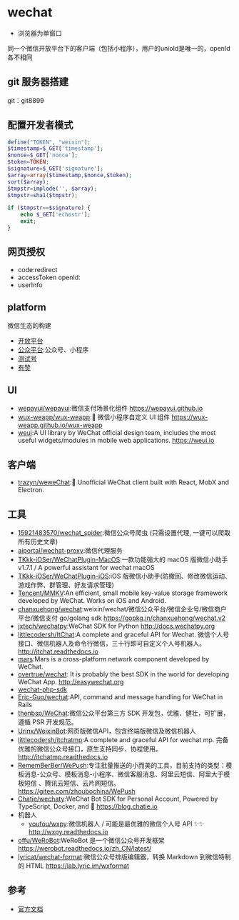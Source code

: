 # wechat

* 浏览器为单窗口

同一个微信开放平台下的客户端（包括小程序），用户的unioId是唯一的，openId各不相同

## git 服务器搭建

git：git8899

## 配置开发者模式

```php
define("TOKEN", "weixin");
$timestamp=$_GET['timestamp'];
$nonce=$_GET['nonce'];
$token=TOKEN;
$signature=$_GET['signature'];
$array=array($timestamp,$nonce,$token);
sort($array);
$tmpstr=implode('', $array);
$tmpstr=sha1($tmpstr);

if ($tmpstr==$signature) {
    echo $_GET['echostr'];
    exit;
}
```

## 网页授权

* code:redirect
* accessToken openId:
* userInfo

## platform

微信生态的构建

* [开放平台](https://open.weixin.qq.com/)
* [公众平台](https://mp.weixin.qq.com/):公众号、小程序
* [测试号](https://mp.weixin.qq.com/debug/cgi-bin/sandbox?t=sandbox/login)
* [有赞](https://www.youzan.com/)

## UI

* [wepayui/wepayui](https://github.com/wepayui/wepayui):微信支付场景化组件 https://wepayui.github.io
* [wux-weapp/wux-weapp](https://github.com/wux-weapp/wux-weapp):🐶 微信小程序自定义 UI 组件 https://wux-weapp.github.io/wux-weapp
* [weui](https://github.com/Tencent/weui):A UI library by WeChat official design team, includes the most useful widgets/modules in mobile web applications. https://weui.io

## 客户端

* [trazyn/weweChat](https://github.com/trazyn/weweChat):💬 Unofficial WeChat client built with React, MobX and Electron.

## 工具

* [15921483570/wechat_spider](https://github.com/15921483570/wechat_spider):微信公众号爬虫 (只需设置代理, 一键可以爬取所有历史文章)
* [aiportal/wechat-proxy](https://github.com/aiportal/wechat-proxy):微信代理服务
* [TKkk-iOSer/WeChatPlugin-MacOS](https://github.com/TKkk-iOSer/WeChatPlugin-MacOS):一款功能强大的 macOS 版微信小助手 v1.7.1 / A powerful assistant for wechat macOS
* [TKkk-iOSer/WeChatPlugin-iOS](https://github.com/TKkk-iOSer/WeChatPlugin-iOS):iOS 版微信小助手(防撤回、修改微信运动、游戏作弊、群管理、好友请求管理)
* [Tencent/MMKV](https://github.com/Tencent/MMKV):An efficient, small mobile key-value storage framework developed by WeChat. Works on iOS and Android.
* [chanxuehong/wechat](https://github.com/chanxuehong/wechat):weixin/wechat/微信公众平台/微信企业号/微信商户平台/微信支付 go/golang sdk https://gopkg.in/chanxuehong/wechat.v2
* [jxtech/wechatpy](https://github.com/jxtech/wechatpy):WeChat SDK for Python http://docs.wechatpy.org
* [littlecodersh/ItChat](https://github.com/littlecodersh/ItChat):A complete and graceful API for Wechat. 微信个人号接口、微信机器人及命令行微信，三十行即可自定义个人号机器人。 http://itchat.readthedocs.io
* [mars](https://github.com/Tencent/mars):Mars is a cross-platform network component developed by WeChat.
* [overtrue/wechat](https://github.com/overtrue/wechat): It is probably the best SDK in the world for developing WeChat App. <http://easywechat.org>
* [wechat-php-sdk](https://github.com/dodgepudding/wechat-php-sdk)
* [Eric-Guo/wechat](https://github.com/Eric-Guo/wechat):API, command and message handling for WeChat in Rails
* [thenbsp/WeChat](https://github.com/thenbsp/wechat):微信公众平台第三方 SDK 开发包，优雅、健壮，可扩展，遵循 PSR 开发规范。
* [Urinx/WeixinBot](https://github.com/Urinx/WeixinBot):网页版微信API，包含终端版微信及微信机器人
* [littlecodersh/itchatmp](https://github.com/littlecodersh/itchatmp):A complete and graceful API for wechat mp. 完备优雅的微信公众号接口，原生支持同步、协程使用。 http://itchatmp.readthedocs.io
* [RememBerBer/WePush](https://gitee.com/zhoubochina/WePush):专注批量推送的小而美的工具，目前支持的类型：模板消息-公众号、模板消息-小程序、微信客服消息、阿里云短信、阿里大于模板短信 、腾讯云短信、云片网短信。https://gitee.com/zhoubochina/WePush
* [Chatie/wechaty](https://github.com/Chatie/wechaty):WeChat Bot SDK for Personal Account, Powered by TypeScript, Docker, and 💖 https://blog.chatie.io
* 机器人
    - [youfou/wxpy](https://github.com/youfou/wxpy):微信机器人 / 可能是最优雅的微信个人号 API ✨✨ http://wxpy.readthedocs.io
* [offu/WeRoBot](https://github.com/offu/WeRoBot):WeRoBot 是一个微信公众号开发框架 https://werobot.readthedocs.io/zh_CN/latest/
* [lyricat/wechat-format](https://github.com/lyricat/wechat-format):微信公众号排版编辑器，转换 Markdown 到微信特制的 HTML https://lab.lyric.im/wxformat

## 参考

* [官方文档](https://open.weixin.qq.com/cgi-bin/showdocument?action=dir_list)
